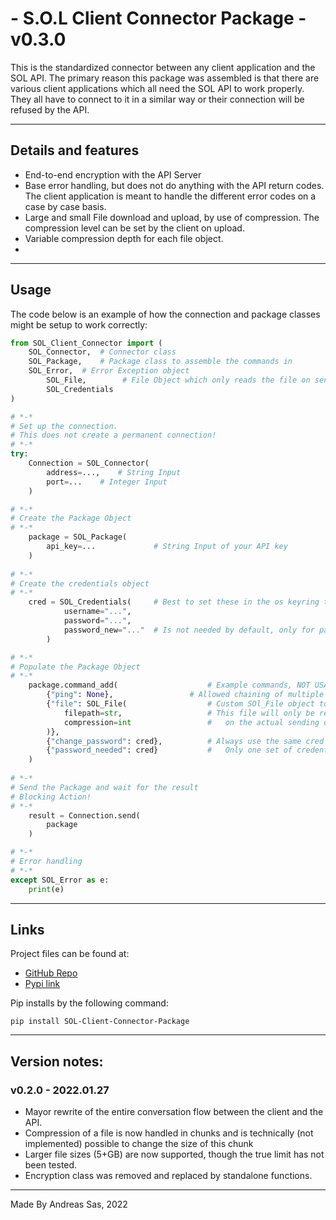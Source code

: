 # - S.O.L Client Connector Package - v0.3.0

This is the standardized connector between any client application and the SOL API.
The primary reason this package was assembled is that there are various client applications which all need the SOL API to work properly.
They all have to connect to it in a similar way or their connection will be refused by the API.

---
## Details and features
- End-to-end encryption with the API Server
- Base error handling, but does not do anything with the API return codes.
The client application is meant to handle the different error codes on a case by case basis.
- Large and small File download and upload, by use of compression. The compression level can be set by the client on upload.
- Variable compression depth for each file object.
- 

---

## Usage
The code below is an example of how the connection and package classes might be setup to work correctly:
```python
from SOL_Client_Connector import (
	SOL_Connector,	# Connector class
	SOL_Package, 	# Package class to assemble the commands in
	SOL_Error,	# Error Exception object
        SOL_File,        # File Object which only reads the file on send of the whole package 
        SOL_Credentials
)

# *-*
# Set up the connection. 
# This does not create a permanent connection!
# *-*
try: 
    Connection = SOL_Connector( 
        address=...,	# String Input  
        port=...  	# Integer Input
    )

# *-*
# Create the Package Object
# *-*
    package = SOL_Package(  
        api_key=...  			# String Input of your API key
    )  
    
# *-*
# Create the credentials object
# *-* 
    cred = SOL_Credentials(     # Best to set these in the os keyring to track long term.
            username="...",     
            password="...",     
            password_new="..."  # Is not needed by default, only for password change commands
        )

# *-*
# Populate the Package Object
# *-*
    package.command_add(                    # Example commands, NOT USABLE COMMANDS
        {"ping": None},		            # Allowed chaining of multiple commands after each other.
        {"file": SOL_File(                  # Custom SOl_File object to correctly insert files into a command.
            filepath=str,                   # This file will only be read and decoded to transmittable bytes
            compression=int                 #   on the actual sending of the package.
        )}, 
        {"change_password": cred},          # Always use the same cred object, and do not create a new object 
        {"password_needed": cred}           #   Only one set of credentials is allowed per conversation
    )
    
# *-*
# Send the Package and wait for the result
# Blocking Action!
# *-*
    result = Connection.send(  
        package  
    )

# *-*
# Error handling
# *-*
except SOL_Error as e:
    print(e)

```

---
## Links
Project files can be found at:
- [GitHub Repo](https://github.com/DirectiveAthena/S.O.L-Client-Package) 
- [Pypi link](https://pypi.org/project/SOL-Client-Connector-Package/)

Pip installs by the following command: 
```
pip install SOL-Client-Connector-Package
``` 

---
## Version notes: 
### v0.2.0 - 2022.01.27
- Mayor rewrite of the entire conversation flow between the client and the API.
- Compression of a file is now handled in chunks and is technically (not implemented) possible to change the size of this chunk
- Larger file sizes (5+GB) are now supported, though the true limit has not been tested.
- Encryption class was removed and replaced by standalone functions.

---

Made By Andreas Sas, 2022